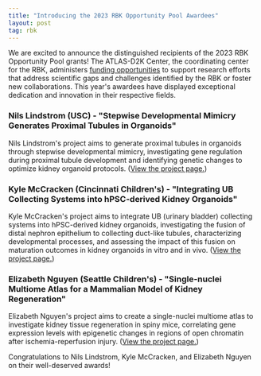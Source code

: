 ```yaml
---
title: "Introducing the 2023 RBK Opportunity Pool Awardees"
layout: post
tag: rbk
---
```


We are excited to announce the distinguished recipients of the 2023 RBK Opportunity Pool grants! The ATLAS-D2K Center, the coordinating center for the RBK, administers [funding opportunities](/collaboration/op-pool/2023-rbk/) to support research efforts that address scientific gaps and challenges identified by the RBK or foster new collaborations. This year's awardees have displayed exceptional dedication and innovation in their respective fields.

### Nils Lindstrom (USC) - "Stepwise Developmental Mimicry Generates Proximal Tubules in Organoids"

Nils Lindstrom's project aims to generate proximal tubules in organoids through stepwise developmental mimicry, investigating gene regulation during proximal tubule development and identifying genetic changes to optimize kidney organoid protocols. ([View the project page.](/rebuildingakidney/projects/stepwise-developmental-mimicry/))

### Kyle McCracken (Cincinnati Children's) - "Integrating UB Collecting Systems into hPSC-derived Kidney Organoids"

Kyle McCracken's project aims to integrate UB (urinary bladder) collecting systems into hPSC-derived kidney organoids, investigating the fusion of distal nephron epithelium to collecting duct-like tubules, characterizing developmental processes, and assessing the impact of this fusion on maturation outcomes in kidney organoids in vitro and in vivo. ([View the project page.](/rebuildingakidney/projects/integrating-ub-collecting-systems/))

### Elizabeth Nguyen (Seattle Children's) - "Single-nuclei Multiome Atlas for a Mammalian Model of Kidney Regeneration"

Elizabeth Nguyen's project aims to create a single-nuclei multiome atlas to investigate kidney tissue regeneration in spiny mice, correlating gene expression levels with epigenetic changes in regions of open chromatin after ischemia-reperfusion injury. ([View the project page.](/rebuildingakidney/projects/single-nuclei-multiome/))

Congratulations to Nils Lindstrom, Kyle McCracken, and Elizabeth Nguyen on their well-deserved awards!
